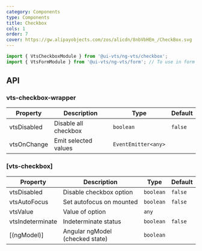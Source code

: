 ```yaml
---
category: Components
type: Components
title: Checkbox
cols: 1
order: 7
cover: https://gw.alipayobjects.com/zos/alicdn/8nbVbHEm_/CheckBox.svg
---
```


```ts
import { VtsCheckboxModule } from '@ui-vts/ng-vts/checkbox';
import { VtsFormModule } from '@ui-vts/ng-vts/form'; // To use in form
```

## API

### vts-checkbox-wrapper
| Property | Description | Type | Default |
| -------- | ----------- | ---- | ------- |
| vtsDisabled | Disable all checkbox | `boolean` | `false`
| vtsOnChange | Emit selected values | `EventEmitter<any>` |

### [vts-checkbox]

| Property | Description | Type | Default |
| -------- | ----------- | ---- | ------- |
| vtsDisabled | Disable checkbox option | `boolean` | `false`
| vtsAutoFocus | Set autofocus on mounted | `boolean` | `false`
| vtsValue | Value of option | `any` |
| vtsIndeterminate | Indeterminate status | `boolean` | `false`
| [(ngModel)] | Angular ngModel (checked state) | `boolean` |